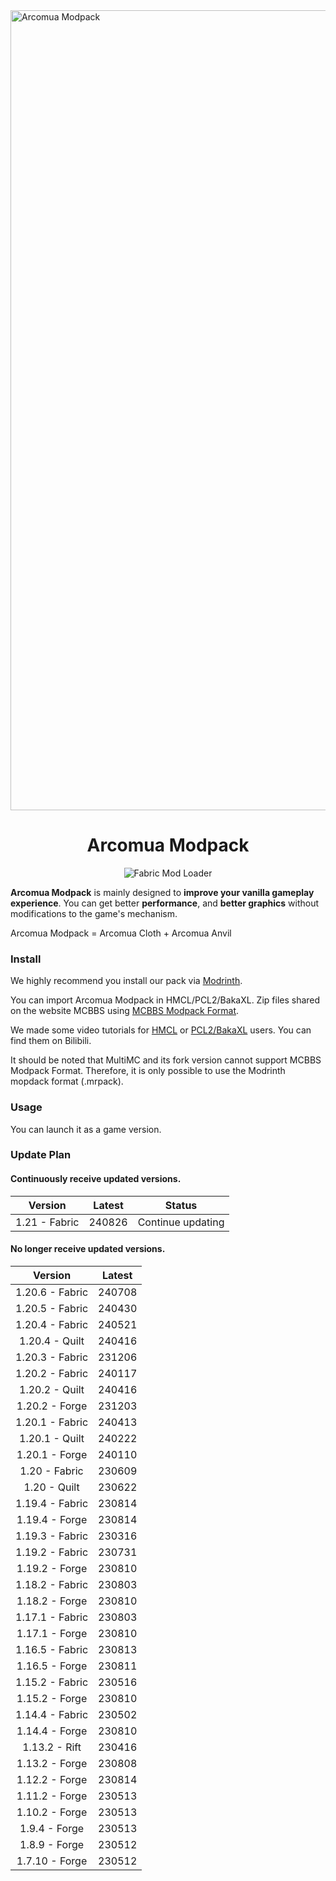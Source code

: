 <img width="1280" alt="Arcomua Modpack" src="https://github.com/Arcomua-Modpack/Arcomua-Modpack/assets/88249678/40c8c43a-3229-48f7-8dfd-099c5cfaff7e">

<div align="center">
    <h1>Arcomua Modpack</h1>
    <p>
        <img src="https://img.shields.io/badge/Mod%20Loader-Fabric-dbd0b4?style=flat" alt="Fabric Mod Loader" />
<!--         <img src="https://img.shields.io/badge/Version-230922-blue?style=flat" alt="Version" /> -->
    </p>
</div>

**Arcomua Modpack** is mainly designed to **improve your vanilla gameplay experience**. You can get better **performance**, and **better graphics** without modifications to the game's mechanism.

Arcomua Modpack = Arcomua Cloth + Arcomua Anvil

### Install

We highly recommend you install our pack via [Modrinth](https://modrinth.com/modpack/arcomua).

You can import Arcomua Modpack in HMCL/PCL2/BakaXL. Zip files shared on the website MCBBS using [MCBBS Modpack Format](https://www.mcbbs.net/thread-1247765-1-1.html). 

We made some video tutorials for [HMCL](https://www.bilibili.com/video/av438701520) or [PCL2/BakaXL](https://www.bilibili.com/video/av908952920) users. You can find them on Bilibili.

It should be noted that MultiMC and its fork version cannot support MCBBS Modpack Format. Therefore, it is only possible to use the Modrinth mopdack format (.mrpack).

### Usage

You can launch it as a game version.

### Update Plan

#### Continuously receive updated versions.
Version|Latest|Status
:---:|:---:|:---:
1.21 - Fabric|240826|Continue updating

#### No longer receive updated versions.
Version|Latest
:---:|:---:
1.20.6 - Fabric|240708
1.20.5 - Fabric|240430
1.20.4 - Fabric|240521
1.20.4 - Quilt|240416
1.20.3 - Fabric|231206
1.20.2 - Fabric|240117
1.20.2 - Quilt|240416
1.20.2 - Forge|231203
1.20.1 - Fabric|240413
1.20.1 - Quilt|240222
1.20.1 - Forge|240110
1.20 - Fabric|230609
1.20 - Quilt|230622
1.19.4 - Fabric|230814
1.19.4 - Forge|230814
1.19.3 - Fabric|230316
1.19.2 - Fabric|230731
1.19.2 - Forge|230810
1.18.2 - Fabric|230803
1.18.2 - Forge|230810
1.17.1 - Fabric|230803
1.17.1 - Forge|230810
1.16.5 - Fabric|230813
1.16.5 - Forge|230811
1.15.2 - Fabric|230516
1.15.2 - Forge|230810
1.14.4 - Fabric|230502
1.14.4 - Forge|230810
1.13.2 - Rift|230416
1.13.2 - Forge|230808
1.12.2 - Forge|230814
1.11.2 - Forge|230513
1.10.2 - Forge|230513
1.9.4 - Forge|230513
1.8.9 - Forge|230512
1.7.10 - Forge|230512
